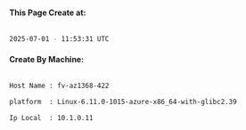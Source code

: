 
   
#### This Page Create at:

```bash

2025-07-01 - 11:53:31 UTC

```

#### Create By Machine:

```bash

Host Name : fv-az1368-422

platform  : Linux-6.11.0-1015-azure-x86_64-with-glibc2.39

Ip Local  : 10.1.0.11

```


